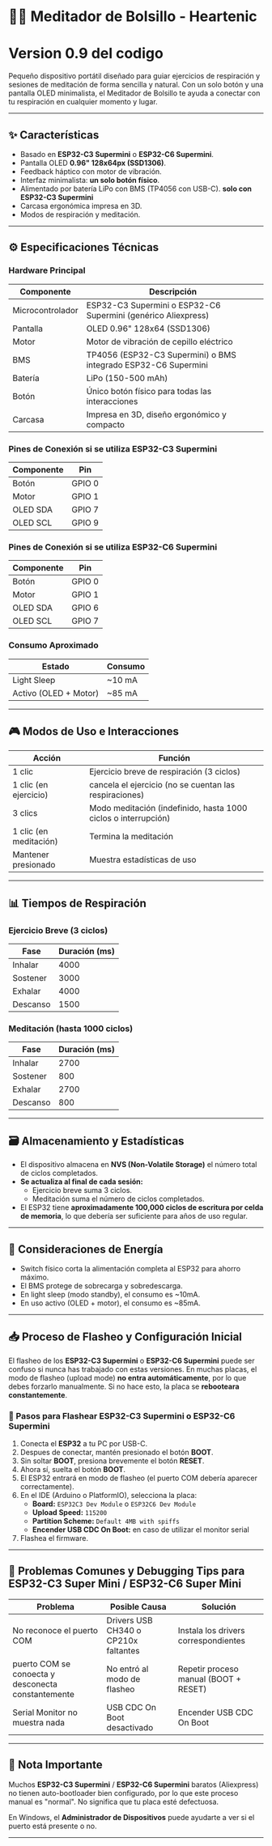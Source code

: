 # 🧘‍♂️ Meditador de Bolsillo - Heartenic
# Version 0.9 del codigo

Pequeño dispositivo portátil diseñado para guiar ejercicios de respiración y sesiones de meditación de forma sencilla y natural. Con un solo botón y una pantalla OLED minimalista, el Meditador de Bolsillo te ayuda a conectar con tu respiración en cualquier momento y lugar.

---

## ✨ Características

- Basado en **ESP32-C3 Supermini** o **ESP32-C6 Supermini**.
- Pantalla OLED **0.96" 128x64px (SSD1306)**.
- Feedback háptico con motor de vibración.
- Interfaz minimalista: **un solo botón físico**.
- Alimentado por batería LiPo con BMS (TP4056 con USB-C). **solo con ESP32-C3 Supermini**
- Carcasa ergonómica impresa en 3D.
- Modos de respiración y meditación.

---

## ⚙️ Especificaciones Técnicas

### Hardware Principal
| Componente | Descripción |
|---|---|
| Microcontrolador | ESP32-C3 Supermini o ESP32-C6 Supermini (genérico Aliexpress) |
| Pantalla | OLED 0.96" 128x64 (SSD1306) |
| Motor | Motor de vibración de cepillo eléctrico |
| BMS | TP4056 (ESP32-C3 Supermini) o BMS integrado ESP32-C6 Supermini|
| Batería | LiPo (150-500 mAh) |
| Botón | Único botón físico para todas las interacciones |
| Carcasa | Impresa en 3D, diseño ergonómico y compacto |

### Pines de Conexión si se utiliza ESP32-C3 Supermini
| Componente | Pin |
|---|---|
| Botón | GPIO 0 |
| Motor | GPIO 1 |
| OLED SDA | GPIO 7 |
| OLED SCL | GPIO 9 |

### Pines de Conexión si se utiliza ESP32-C6 Supermini
| Componente | Pin |
|---|---|
| Botón | GPIO 0 |
| Motor | GPIO 1 |
| OLED SDA | GPIO 6 |
| OLED SCL | GPIO 7 |

### Consumo Aproximado
| Estado | Consumo |
|---|---|
| Light Sleep | ~10 mA |
| Activo (OLED + Motor) | ~85 mA |

---

## 🎮 Modos de Uso e Interacciones

| Acción | Función |
|---|---|
| 1 clic | Ejercicio breve de respiración (3 ciclos) |
| 1 clic (en ejercicio) | cancela el ejercicio (no se cuentan las respiraciones) |
| 3 clics | Modo meditación (indefinido, hasta 1000 ciclos o interrupción) |
| 1 clic (en meditación) | Termina la meditación |
| Mantener presionado | Muestra estadísticas de uso |

---

## 📊 Tiempos de Respiración

### Ejercicio Breve (3 ciclos)
| Fase | Duración (ms) |
|---|---|
| Inhalar | 4000 |
| Sostener | 3000 |
| Exhalar | 4000 |
| Descanso | 1500 |

### Meditación (hasta 1000 ciclos)
| Fase | Duración (ms) |
|---|---|
| Inhalar | 2700 |
| Sostener | 800 |
| Exhalar | 2700 |
| Descanso | 800 |

---

## 🗃️ Almacenamiento y Estadísticas

- El dispositivo almacena en **NVS (Non-Volatile Storage)** el número total de ciclos completados.
- **Se actualiza al final de cada sesión:**
    - Ejercicio breve suma 3 ciclos.
    - Meditación suma el número de ciclos completados.
- El ESP32 tiene **aproximadamente 100,000 ciclos de escritura por celda de memoria**, lo que debería ser suficiente para años de uso regular.

---

## 🔋 Consideraciones de Energía

- Switch físico corta la alimentación completa al ESP32 para ahorro máximo.
- El BMS protege de sobrecarga y sobredescarga.
- En light sleep (modo standby), el consumo es ~10mA.
- En uso activo (OLED + motor), el consumo es ~85mA.

---

## 📥 Proceso de Flasheo y Configuración Inicial

El flasheo de los **ESP32-C3 Supermini** o **ESP32-C6 Supermini** puede ser confuso si nunca has trabajado con estas versiones. En muchas placas, el modo de flasheo (upload mode) **no entra automáticamente**, por lo que debes forzarlo manualmente.
Si no hace esto, la placa se **rebooteara constantemente**.

### 🔌 Pasos para Flashear ESP32-C3 Supermini o ESP32-C6 Supermini

1. Conecta el **ESP32** a tu PC por USB-C.
2. Despues de conectar, mantén presionado el botón **BOOT**.
3. Sin soltar **BOOT**, presiona brevemente el botón **RESET**.
4. Ahora sí, suelta el botón **BOOT**.
5. El ESP32 entrará en modo de flasheo (el puerto COM debería aparecer correctamente).
6. En el IDE (Arduino o PlatformIO), selecciona la placa:
    - **Board:** `ESP32C3 Dev Module` o `ESP32C6 Dev Module`
    - **Upload Speed:** `115200`
    - **Partition Scheme:** `Default 4MB with spiffs`
    - **Encender USB CDC On Boot:** en caso de utilizar el monitor serial
7. Flashea el firmware.

---

## 🐛 Problemas Comunes y Debugging Tips para ESP32-C3 Super Mini / ESP32-C6 Super Mini

| Problema | Posible Causa | Solución |
|---|---|---|
| No reconoce el puerto COM | Drivers USB CH340 o CP210x faltantes | Instala los drivers correspondientes |
| puerto COM se conoecta y desconecta constantemente | No entró al modo de flasheo | Repetir proceso manual (BOOT + RESET) |
| Serial Monitor no muestra nada | USB CDC On Boot desactivado | Encender USB CDC On Boot |

---

## 🔗 Nota Importante

Muchos **ESP32-C3 Supermini** / **ESP32-C6 Supermini** baratos (Aliexpress) no tienen auto-bootloader bien configurado, por lo que este proceso manual es "normal". No significa que tu placa esté defectuosa.

En Windows, el **Administrador de Dispositivos** puede ayudarte a ver si el puerto está presente o no.

---
